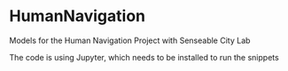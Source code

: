 # HumanNavigation
Models for the Human Navigation Project with Senseable City Lab


The code is using Jupyter, which needs to be installed to run the snippets
